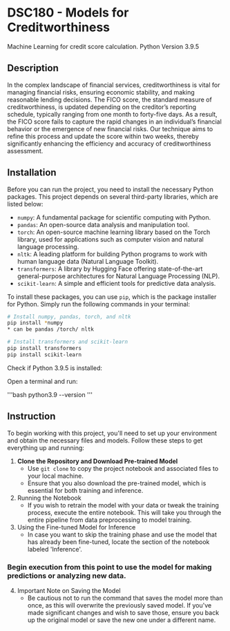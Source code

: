 
# DSC180 - Models for Creditworthiness 

Machine Learning for credit score calculation. Python Version 3.9.5

## Description

In the complex landscape of financial services, creditworthiness is vital for managing financial risks, ensuring economic stability, and making reasonable lending decisions. The FICO score, the standard measure of creditworthiness, is updated depending on the creditor’s reporting schedule, typically ranging from one month to forty-five days. As a result, the FICO score fails to capture the rapid changes in an individual’s financial behavior or the emergence of new financial risks. Our technique aims to refine this process and update the score within two weeks, thereby significantly enhancing the efficiency and accuracy of creditworthiness assessment. 

## Installation

Before you can run the project, you need to install the necessary Python packages. This project depends on several third-party libraries, which are listed below:

- `numpy`: A fundamental package for scientific computing with Python.
- `pandas`: An open-source data analysis and manipulation tool.
- `torch`: An open-source machine learning library based on the Torch library, used for applications such as computer vision and natural language processing.
- `nltk`: A leading platform for building Python programs to work with human language data (Natural Language Toolkit).
- `transformers`: A library by Hugging Face offering state-of-the-art general-purpose architectures for Natural Language Processing (NLP).
- `scikit-learn`: A simple and efficient tools for predictive data analysis.

To install these packages, you can use `pip`, which is the package installer for Python. Simply run the following commands in your terminal:

```bash
# Install numpy, pandas, torch, and nltk
pip install *numpy
* can be pandas /torch/ nltk

# Install transformers and scikit-learn
pip install transformers
pip install scikit-learn
```
Check if Python 3.9.5 is installed:

Open a terminal and run:

'''bash
python3.9 --version
'''

## Instruction

To begin working with this project, you'll need to set up your environment and obtain the necessary files and models. Follow these steps to get everything up and running:

1. **Clone the Repository and Download Pre-trained Model**
   - Use `git clone` to copy the project notebook and associated files to your local machine.
   - Ensure that you also download the pre-trained model, which is essential for both training and inference.
2. Running the Notebook
   - If you wish to retrain the model with your data or tweak the training process, execute the entire notebook. This will take you through the entire pipeline from data preprocessing to model training.
3. Using the Fine-tuned Model for Inference
   - In case you want to skip the training phase and use the model that has already been fine-tuned, locate the section of the notebook labeled 'Inference'.

### Begin execution from this point to use the model for making predictions or analyzing new data.

4. Important Note on Saving the Model
   - Be cautious not to run the command that saves the model more than once, as this will overwrite the previously saved model. If you've made significant changes and wish to save those, ensure you back up the original model or save the new one under a different name.




